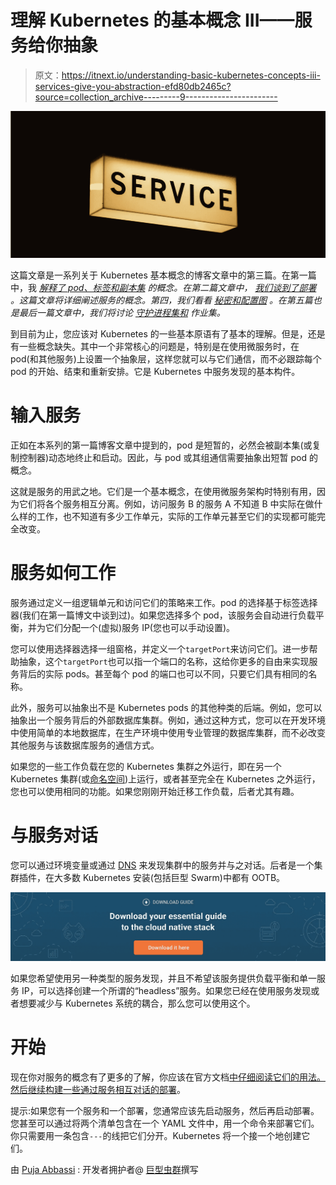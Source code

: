 # 理解 Kubernetes 的基本概念 III——服务给你抽象

> 原文：<https://itnext.io/understanding-basic-kubernetes-concepts-iii-services-give-you-abstraction-efd80db2465c?source=collection_archive---------9----------------------->

[![](img/1776925bb7f062b84d7d9141c9ec928a.png)](http://www.giantswarm.io)

这篇文章是一系列关于 Kubernetes 基本概念的博客文章中的第三篇。在第一篇中，我 [*解释了 pod、标签和副本集*](https://blog.giantswarm.io/understanding-basic-kubernetes-concepts-i-introduction-to-pods-labels-replicas/) *的概念。在第二篇文章中，* [*我们谈到了部署*](https://blog.giantswarm.io/understanding-basic-kubernetes-concepts-using-deployments-manage-services-declaratively/) *。这篇文章将详细阐述服务的概念。第四，我们看看* [*秘密和配置图*](https://blog.giantswarm.io/understanding-basic-kubernetes-concepts-iv-secrets-and-configmaps/) *。在第五篇也是最后一篇文章中，我们将讨论* [*守护进程集和*](https://blog.giantswarm.io/understanding-basic-kubernetes-concepts-v-daemon-sets-and-jobs/) *作业集。*

到目前为止，您应该对 Kubernetes 的一些基本原语有了基本的理解。但是，还是有一些概念缺失。其中一个非常核心的问题是，特别是在使用微服务时，在 pod(和其他服务)上设置一个抽象层，这样您就可以与它们通信，而不必跟踪每个 pod 的开始、结束和重新安排。它是 Kubernetes 中服务发现的基本构件。

# 输入服务

正如在本系列的第一篇博客文章中提到的，pod 是短暂的，必然会被副本集(或复制控制器)动态地终止和启动。因此，与 pod 或其组通信需要抽象出短暂 pod 的概念。

这就是服务的用武之地。它们是一个基本概念，在使用微服务架构时特别有用，因为它们将各个服务相互分离。例如，访问服务 B 的服务 A 不知道 B 中实际在做什么样的工作，也不知道有多少工作单元，实际的工作单元甚至它们的实现都可能完全改变。

# 服务如何工作

服务通过定义一组逻辑单元和访问它们的策略来工作。pod 的选择基于标签选择器(我们在第一篇博文中谈到过)。如果您选择多个 pod，该服务会自动进行负载平衡，并为它们分配一个(虚拟)服务 IP(您也可以手动设置)。

您可以使用选择器选择一组窗格，并定义一个`targetPort`来访问它们。进一步帮助抽象，这个`targetPort`也可以指一个端口的名称，这给你更多的自由来实现服务背后的实际 pods。甚至每个 pod 的端口也可以不同，只要它们具有相同的名称。

此外，服务可以抽象出不是 Kubernetes pods 的其他种类的后端。例如，您可以抽象出一个服务背后的外部数据库集群。例如，通过这种方式，您可以在开发环境中使用简单的本地数据库，在生产环境中使用专业管理的数据库集群，而不必改变其他服务与该数据库服务的通信方式。

如果您的一些工作负载在您的 Kubernetes 集群之外运行，即在另一个 Kubernetes 集群(或[命名空间](http://kubernetes.io/docs/user-guide/namespaces/))上运行，或者甚至完全在 Kubernetes 之外运行，您也可以使用相同的功能。如果您刚刚开始迁移工作负载，后者尤其有趣。

# 与服务对话

您可以通过环境变量或通过 [DNS](https://github.com/kubernetes/kubernetes/tree/release-1.2/cluster/addons/dns) 来发现集群中的服务并与之对话。后者是一个集群插件，在大多数 Kubernetes 安装(包括巨型 Swarm)中都有 OOTB。

[![](img/07afe8e3b2d49509a8dcf7a8238cefc0.png)](https://www.giantswarm.io/guide-cloud-native-stack?utm_campaign=Blog%20CTA%20Conversion&utm_source=Cloud%20native%20stack%20guide_Blog&utm_medium=Blog%20CTA&utm_term=cloud%20native%20stack%20guide)

如果您希望使用另一种类型的服务发现，并且不希望该服务提供负载平衡和单一服务 IP，可以选择创建一个所谓的“headless”服务。如果您已经在使用服务发现或者想要减少与 Kubernetes 系统的耦合，那么您可以使用这个。

# 开始

现在你对服务的概念有了更多的了解，你应该在官方文档[中仔细阅读它们的用法。然后继续构建一些通过服务相互对话的](http://kubernetes.io/docs/user-guide/services/)[部署](https://blog.giantswarm.io/understanding-basic-kubernetes-concepts-using-deployments-manage-services-declaratively/)。

提示:如果您有一个服务和一个部署，您通常应该先启动服务，然后再启动部署。您甚至可以通过将两个清单包含在一个 YAML 文件中，用一个命令来部署它们。你只需要用一条包含`---`的线把它们分开。Kubernetes 将一个接一个地创建它们。

由 [Puja Abbassi](https://twitter.com/puja108) : 开发者拥护者@ [巨型虫群](https://twitter.com/giantswarm)撰写